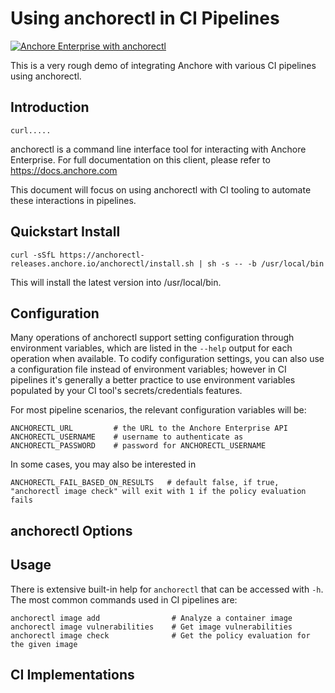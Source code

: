 # Using anchorectl in CI Pipelines

[![Anchore Enterprise with anchorectl](https://github.com/pvnovarese/anchorectl-pipeline/actions/workflows/anchorectl-enterprise.yaml/badge.svg)](https://github.com/pvnovarese/anchorectl-pipeline/actions/workflows/anchorectl-enterprise.yaml)

This is a very rough demo of integrating Anchore with various CI pipelines using anchorectl. 


## Introduction

```
curl.....
```

anchorectl is a command line interface tool for interacting with Anchore Enterprise. For full documentation on this client, please refer to https://docs.anchore.com

This document will focus on using anchorectl with CI tooling to automate these interactions in pipelines.  

## Quickstart Install

```curl -sSfL https://anchorectl-releases.anchore.io/anchorectl/install.sh | sh -s -- -b /usr/local/bin```

This will install the latest version into /usr/local/bin.

## Configuration

Many operations of anchorectl support setting configuration through environment variables, which are listed in the `--help` output for each operation when available. To codify configuration settings, you can also use a configuration file instead of environment variables; however in CI pipelines it's generally a better practice to use environment variables populated by your CI tool's secrets/credentials features.

For most pipeline scenarios, the relevant configuration variables will be:

```
ANCHORECTL_URL         # the URL to the Anchore Enterprise API 
ANCHORECTL_USERNAME    # username to authenticate as
ANCHORECTL_PASSWORD    # password for ANCHORECTL_USERNAME
```

In some cases, you may also be interested in 

```
ANCHORECTL_FAIL_BASED_ON_RESULTS   # default false, if true, "anchorectl image check" will exit with 1 if the policy evaluation fails
```

## anchorectl Options

## Usage

There is extensive built-in help for `anchorectl` that can be accessed with `-h`.  The most common commands used in CI pipelines are:

```
anchorectl image add                # Analyze a container image
anchorectl image vulnerabilities    # Get image vulnerabilities
anchorectl image check              # Get the policy evaluation for the given image
```

## CI Implementations
